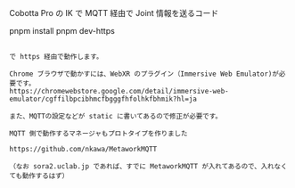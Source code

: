 Cobotta Pro の IK で MQTT 経由で Joint 情報を送るコード

pnpm install 
pnpm dev-https
```

で https 経由で動作します。

Chrome ブラウザで動かすには、WebXR のプラグイン（Immersive Web Emulator)が必要です。
https://chromewebstore.google.com/detail/immersive-web-emulator/cgffilbpcibhmcfbgggfhfolhkfbhmik?hl=ja

また、MQTTの設定などが static に書いてあるので修正が必要です。

MQTT 側で動作するマネージャもプロトタイプを作りました

https://github.com/nkawa/MetaworkMQTT

（なお sora2.uclab.jp であれば、すでに MetaworkMQTT が入れてあるので、入れなくても動作するはず）



